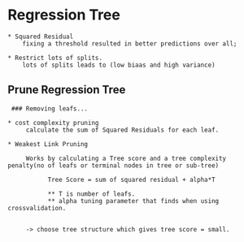 # Regression Tree

    * Squared Residual
        fixing a threshold resulted in better predictions over all;
    
    * Restrict lots of splits.
        lots of splits leads to (low biaas and high variance)
      
 ## Prune Regression Tree
     
     ### Removing leafs...
     
    * cost complexity pruning
         calculate the sum of Squared Residuals for each leaf.
     
    * Weakest Link Pruning
    
         Works by calculating a Tree score and a tree complexity penalty(no of leafs or terminal nodes in tree or sub-tree)
          
               Tree Score = sum of squared residual + alpha*T
               
               ** T is number of leafs.
               ** alpha tuning parameter that finds when using crossvalidation.
               
               
         -> choose tree structure which gives tree score = small.